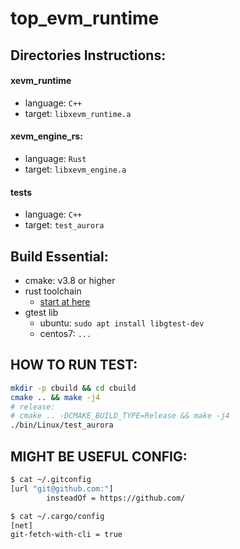 # top_evm_runtime

## Directories Instructions:
#### xevm_runtime
* language: `C++`
* target: `libxevm_runtime.a`
#### xevm_engine_rs:
* language: `Rust`
* target: `libxevm_engine.a`
#### tests
* language: `C++`
* target: `test_aurora`

## Build Essential:
* cmake: v3.8 or higher
* rust toolchain  
    * [start at here](https://www.rust-lang.org/)
* gtest lib
    * ubuntu: `sudo apt install libgtest-dev`
    * centos7: `...`

## HOW TO RUN TEST:
``` BASH
mkdir -p cbuild && cd cbuild
cmake .. && make -j4
# release:
# cmake .. -DCMAKE_BUILD_TYPE=Release && make -j4
./bin/Linux/test_aurora
```

## MIGHT BE USEFUL CONFIG:
``` BASH
$ cat ~/.gitconfig 
[url "git@github.com:"]
        insteadOf = https://github.com/

$ cat ~/.cargo/config 
[net]
git-fetch-with-cli = true
```
